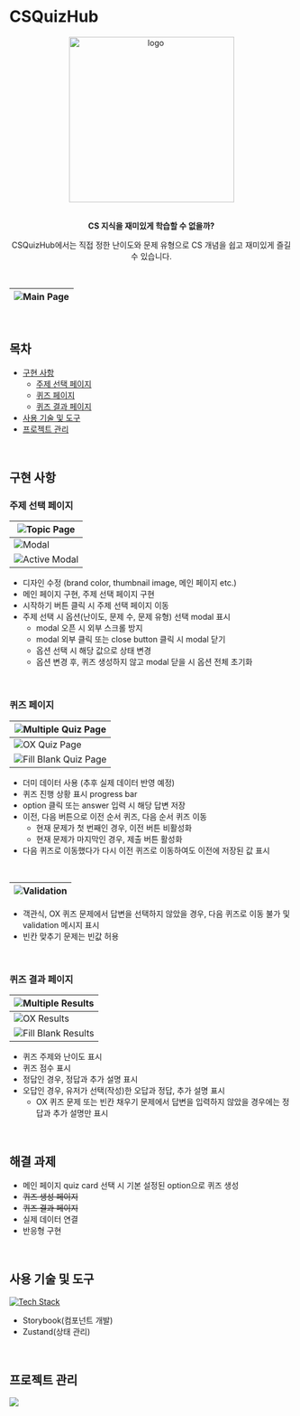 # CSQuizHub

<div align="center">
  <img width="293" alt="logo" src="https://github.com/user-attachments/assets/4c0b2ad3-025d-435c-b0b3-cdcd08421320">
</div></br>

<div align="center">
  <p><strong>CS 지식을 재미있게 학습할 수 없을까?</strong></p>
  <p>CSQuizHub에서는 직접 정한 난이도와 문제 유형으로 CS 개념을 쉽고 재미있게 즐길 수 있습니다.</p>
</div>

</br>

| ![Main Page](./docs/images/main-page.png) |
| ----------------------------------------- |

</br>

## 목차

- [구현 사항](#구현-사항)
  - [주제 선택 페이지](#주제-선택-페이지)
  - [퀴즈 페이지](#퀴즈-페이지)
  - [퀴즈 결과 페이지](#퀴즈-결과-페이지)
- [사용 기술 및 도구](#사용-기술-및-도구)
- [프로젝트 관리](#프로젝트-관리)

</br>

## 구현 사항

### 주제 선택 페이지

| ![Topic Page](./docs/images/topics-page.png)    |
| ----------------------------------------------- |
| ![Modal](./docs/images/option-modal.png)        |
| ![Active Modal](./docs/images/active-modal.png) |

- 디자인 수정 (brand color, thumbnail image, 메인 페이지 etc.)
- 메인 페이지 구현, 주제 선택 페이지 구현
- 시작하기 버튼 클릭 시 주제 선택 페이지 이동
- 주제 선택 시 옵션(난이도, 문제 수, 문제 유형) 선택 modal 표시
  - modal 오픈 시 외부 스크롤 방지
  - modal 외부 클릭 또는 close button 클릭 시 modal 닫기
  - 옵션 선택 시 해당 값으로 상태 변경
  - 옵션 변경 후, 퀴즈 생성하지 않고 modal 닫을 시 옵션 전체 초기화

</br>

### 퀴즈 페이지

| ![Multiple Quiz Page](./docs/images/multiple-quiz.png)     |
| ---------------------------------------------------------- |
| ![OX Quiz Page](./docs/images/true-false-quiz.png)         |
| ![Fill Blank Quiz Page](./docs/images/fill-blank-quiz.png) |

- 더미 데이터 사용 (추후 실제 데이터 반영 예정)
- 퀴즈 진행 상황 표시 progress bar
- option 클릭 또는 answer 입력 시 해당 답변 저장
- 이전, 다음 버튼으로 이전 순서 퀴즈, 다음 순서 퀴즈 이동
  - 현재 문제가 첫 번째인 경우, 이전 버튼 비활성화
  - 현재 문제가 마지막인 경우, 제출 버튼 활성화
- 다음 퀴즈로 이동했다가 다시 이전 퀴즈로 이동하여도 이전에 저장된 값 표시

</br>

| ![Validation](./docs/images/validation.png) |
| ------------------------------------------- |

- 객관식, OX 퀴즈 문제에서 답변을 선택하지 않았을 경우, 다음 퀴즈로 이동 불가 및 validation 메시지 표시
- 빈칸 맞추기 문제는 빈값 허용

</br>

### 퀴즈 결과 페이지

| ![Multiple Results](./docs/images/multiple-results.png)     |
| ----------------------------------------------------------- |
| ![OX Results](./docs/images/true-false-results.png)         |
| ![Fill Blank Results](./docs/images/fill-blank-results.png) |

- 퀴즈 주제와 난이도 표시
- 퀴즈 점수 표시
- 정답인 경우, 정답과 추가 설명 표시
- 오답인 경우, 유저가 선택(작성)한 오답과 정답, 추가 설명 표시
  - OX 퀴즈 문제 또는 빈칸 채우기 문제에서 답변을 입력하지 않았을 경우에는 정답과 추가 설명만 표시

</br>

## 해결 과제

- 메인 페이지 quiz card 선택 시 기본 설정된 option으로 퀴즈 생성
- ~~퀴즈 생성 페이지~~
- ~~퀴즈 결과 페이지~~
- 실제 데이터 연결
- 반응형 구현

</br>

## 사용 기술 및 도구

[![Tech Stack](https://skillicons.dev/icons?i=react,ts,emotion,vite)](https://skillicons.dev)

- Storybook(컴포넌트 개발)
- Zustand(상태 관리)

</br>

## 프로젝트 관리

[![](https://img.shields.io/badge/Figma-F24E1E.svg?style=for-the-badge&logo=Figma&logoColor=white)](<https://www.figma.com/design/pzPLL4qA4hk81vvehvSzk1/CSQuizHub-(%EA%B0%9C%EC%9D%B8)?node-id=0-1&t=6czbNA3VTsTln9y6-1>)
